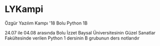 # LYKampi
Özgür Yazılım Kampı '18 Bolu Python 1B

24.07 ile 04.08 arasında Bolu İzzet Baysal Üniversitesinin Güzel Sanatlar Fakültesinde verilen Python 1 dersinin B grubunun ders notlarıdır

